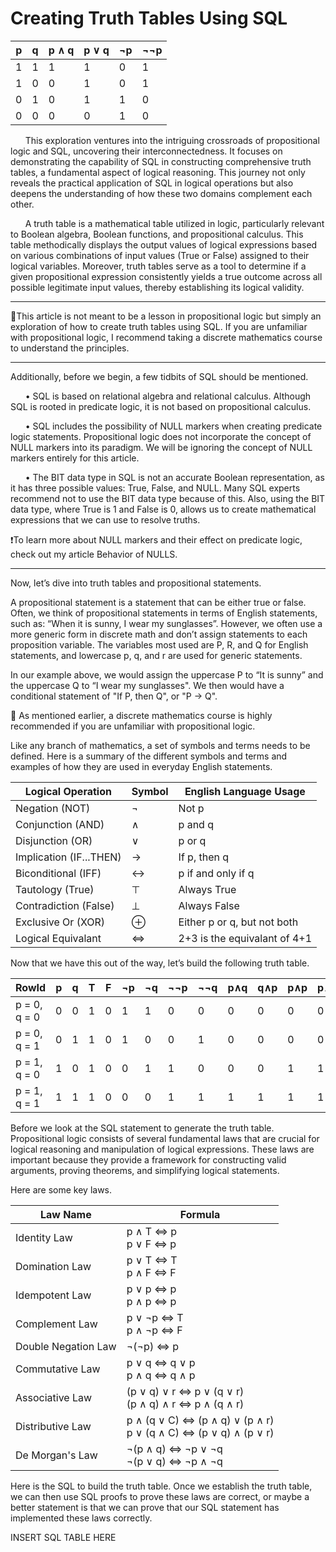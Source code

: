 # Creating Truth Tables Using SQL

| p | q | p ∧ q | p ∨ q | ¬p | ¬¬p |
|---|---|-------|-------|----|-----|
| 1 | 1 | 1     | 1     | 0  | 1   |
| 1 | 0 | 0     | 1     | 0  | 1   |
| 0 | 1 | 0     | 1     | 1  | 0   |
| 0 | 0 | 0     | 0     | 1  | 0   |

&nbsp;&nbsp;&nbsp;&nbsp;&nbsp;&nbsp;This exploration ventures into the intriguing crossroads of propositional logic and SQL, uncovering their interconnectedness. It focuses on demonstrating the capability of SQL in constructing comprehensive truth tables, a fundamental aspect of logical reasoning. This journey not only reveals the practical application of SQL in logical operations but also deepens the understanding of how these two domains complement each other.

&nbsp;&nbsp;&nbsp;&nbsp;&nbsp;&nbsp;A truth table is a mathematical table utilized in logic, particularly relevant to Boolean algebra, Boolean functions, and propositional calculus. This table methodically displays the output values of logical expressions based on various combinations of input values (True or False) assigned to their logical variables. Moreover, truth tables serve as a tool to determine if a given propositional expression consistently yields a true outcome across all possible legitimate input values, thereby establishing its logical validity.

----------

🔌This article is not meant to be a lesson in propositional logic but simply an exploration of how to create truth tables using SQL.  If you are unfamiliar with propositional logic, I recommend taking a discrete mathematics course to understand the principles.

----------

Additionally, before we begin, a few tidbits of SQL should be mentioned.  

&nbsp;&nbsp;&nbsp;&nbsp;&nbsp;&nbsp;•	SQL is based on relational algebra and relational calculus.  Although SQL is rooted in predicate logic, it is not based on propositional calculus.

&nbsp;&nbsp;&nbsp;&nbsp;&nbsp;&nbsp;•	SQL includes the possibility of NULL markers when creating predicate logic statements.   Propositional logic does not incorporate the concept of NULL markers into its paradigm.  We will be ignoring the concept of NULL markers entirely for this article.

&nbsp;&nbsp;&nbsp;&nbsp;&nbsp;&nbsp;•	The BIT data type in SQL is not an accurate Boolean representation, as it has three possible values: True, False, and NULL.  Many SQL experts recommend not to use the BIT data type because of this.  Also, using the BIT data type, where True is 1 and False is 0, allows us to create mathematical expressions that we can use to resolve truths.   

❗To learn more about NULL markers and their effect on predicate logic, check out my article Behavior of NULLS.

-----------------------------------

Now, let’s dive into truth tables and propositional statements.

A propositional statement is a statement that can be either true or false.  Often, we think of propositional statements in terms of English statements, such as: “When it is sunny, I wear my sunglasses”.  However, we often use a more generic form in discrete math and don’t assign statements to each proposition variable. The variables most used are P, R, and Q for English statements, and lowercase p, q, and r are used for generic statements.

In our example above, we would assign the uppercase P to “It is sunny” and the uppercase Q to “I wear my sunglasses".  We then would have a conditional statement of "If P, then Q", or "P → Q".

:electric_plug: As mentioned earlier, a discrete mathematics course is highly recommended if you are unfamiliar with propositional logic.

Like any branch of mathematics, a set of symbols and terms needs to be defined.  Here is a summary of the different symbols and terms and examples of how they are used in everyday English statements. 

| Logical Operation       | Symbol |   English Language Usage     |
|-------------------------|--------|------------------------------|
| Negation (NOT)          | ¬      | Not p                        |
| Conjunction (AND)       | ∧      | p and q                      |
| Disjunction (OR)        | ∨      | p or q                       |
| Implication (IF...THEN) | →      | If p, then q                 |
| Biconditional (IFF)     | ↔      | p if and only if q           |
| Tautology (True)        | ⊤      | Always True                  |
| Contradiction (False)   | ⊥      | Always False                 |
| Exclusive Or (XOR)      | ⊕     | Either p or q, but not both  |
| Logical Equivalant      | ⇔     | 2+3 is the equivalant of 4+1 |

Now that we have this out of the way, let’s build the following truth table.

| RowId         | p | q | T | F | ¬p | ¬q | ¬¬p | ¬¬q | p∧q | q∧p | p∧p | p∧T | ¬(p∧q) | ¬p∧p | p∨q | q∨p | p∨F | ¬p∨q | ¬q∨p | ¬p∨¬q | ¬p∨p | p→q | q→p | p↔q | p⊕q |
|---------------|---|---|---|---|----|----|---  |-----|-----|-----|-----|-----|---------|------|-----|-----|------|------|------|-------|------|-----|-----|-----|-------|
| p = 0, q = 0  | 0 | 0 | 1 | 0 | 1 |  1  | 0   | 0   | 0   | 0   | 0   | 0   | 1       | 0    |  0  |  0  |  0   |  1   |  1   |  1    |  1   |  1  |  1  |  1  |  0    |
| p = 0, q = 1  | 0 | 1 | 1 | 0 | 1 |  0  | 0   | 1   | 0   | 0   | 0   | 0   | 1       | 0    |  1  |  1  |  0   |  1   |  0   |  1    |  1   |  1  |  0  |  0  |  1    |
| p = 1, q = 0  | 1 | 0 | 1 | 0 | 0 |  1  | 1   | 0   | 0   | 0   | 1   | 1   | 1       | 0    |  1  |  1  |  1   |  0   |  1   |  1    |  1   |  0  |  1  |  0  |  1    |
| p = 1, q = 1  | 1 | 1 | 1 | 0 | 0 |  0  | 1   | 1   | 1   | 1   | 1   | 1   | 0       | 0    |  1  |  1  |  1   |  1   |  1   |  0    |  1   |  1  |  1  |  1  |  0    |


Before we look at the SQL statement to generate the truth table. Propositional logic consists of several fundamental laws that are crucial for logical reasoning and manipulation of logical expressions. These laws are important because they provide a framework for constructing valid arguments, proving theorems, and simplifying logical statements. 

Here are some key laws.

|      Law Name        |             Formula              |
|----------------------|----------------------------------|
| Identity Law         | p ∧ T ⇔ p<br>p ∨ F ⇔ p         |
| Domination Law       | p ∨ T ⇔ T<br>p ∧ F ⇔ F         |
| Idempotent Law       | p ∨ p ⇔ p<br>p ∧ p ⇔ p         |
| Complement Law       | p ∨ ¬p ⇔ T<br>p ∧ ¬p ⇔ F       |
| Double Negation Law  | ¬(¬p) ⇔ p                       |
| Commutative Law      | p ∨ q ⇔ q ∨ p<br>p ∧ q ⇔ q ∧ p |
| Associative Law      | (p ∨ q) ∨ r ⇔ p ∨ (q ∨ r)<br>(p ∧ q) ∧ r ⇔ p ∧ (q ∧ r)             |
| Distributive Law     | p ∧ (q ∨ C) ⇔ (p ∧ q) ∨ (p ∧ r)<br>p ∨ (q ∧ C) ⇔ (p ∨ q) ∧ (p ∨ r) |
| De Morgan's Law      | ¬(p ∧ q) ⇔ ¬p ∨ ¬q<br>¬(p ∨ q) ⇔ ¬p ∧ ¬q                            |

Here is the SQL to build the truth table.  Once we establish the truth table, we can then use SQL proofs to prove these laws are correct, or maybe a better statement is that we can prove that our SQL statement has implemented these laws correctly.

INSERT SQL TABLE HERE





